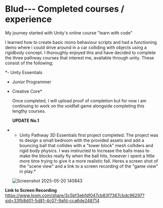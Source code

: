 # Blud--- Completed courses / experience

My journey started with Unity's online course "learn with code" 

I learned how to create basic mono behaviour scripts and had a functioning demo where i could drive around in a car colliding with objects using a rigidbody concept. I thoroughly enjoyed this and have decided to complete the three pathway courses that interest me, available through unity. These consist of the following; 

*- Unity Essentials

- Junior Programmer

- Creative Core*

  Once completed, I will upload proof of completion but for now i am continuing to work on the voidfall game alongside completing this lengthy courses.



  **UPDATE No.1**

 * - Unity Pathway 3D Essentials first project completed. The project was to design a small bedroom with the provided assets and add a bouncing ball that collides with a "tower block" mesh colliders and rigid body physics. I was instructed to Increase the balls mass to make the blocks really fly when the ball hits, however i spent a little more time trying to give it a more realistic fall.  Heres a screen shot of the "scene view" and a link to a screen recording of the "game view" in play.*

   ![Screenshot 2025-05-20 140843](https://github.com/user-attachments/assets/15ada33e-b741-4f51-983c-43246eabddb2)

   
**Link to Screen Recording**
  https://www.loom.com/share/3c5bf3ebfdf047cb83f7367cbdc96297?sid=33fb8d01-5d81-4c07-9afd-cca6de248714









